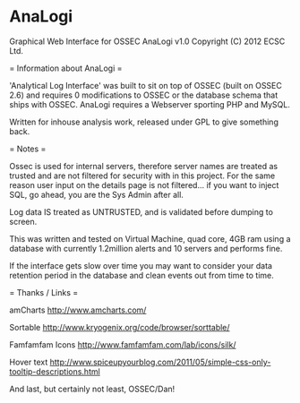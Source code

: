 AnaLogi
=======

Graphical Web Interface for OSSEC
AnaLogi v1.0
Copyright (C) 2012 ECSC Ltd.

= Information about AnaLogi =
 
'Analytical Log Interface' was built to sit on top of OSSEC (built on OSSEC 2.6) and requires 0 modifications to OSSEC or the database schema that ships with OSSEC.  AnaLogi requires a Webserver sporting PHP and MySQL.

Written for inhouse analysis work, released under GPL to give something back.

= Notes =

Ossec is used for internal servers, therefore server names are treated as trusted and are not filtered for security with in this project.  For the same reason user input on the details page is not filtered... if you want to inject SQL, go ahead, you are the Sys Admin after all.

Log data IS treated as UNTRUSTED, and is validated before dumping to screen.

This was written and tested on Virtual Machine, quad core, 4GB ram using a
database with currently 1.2million alerts and 10 servers and performs fine.

If the interface gets slow over time you may want to consider your data
retention period in the database and clean events out from time to time.


= Thanks / Links = 

amCharts
http://www.amcharts.com/

Sortable
http://www.kryogenix.org/code/browser/sorttable/

Famfamfam Icons
http://www.famfamfam.com/lab/icons/silk/

Hover text
http://www.spiceupyourblog.com/2011/05/simple-css-only-tooltip-descriptions.html

And last, but certainly not least, OSSEC/Dan!
